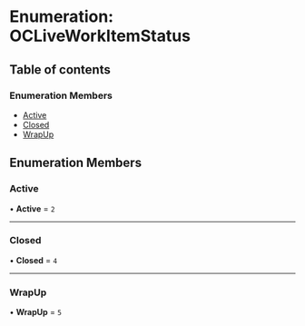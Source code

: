 # Enumeration: OCLiveWorkItemStatus

## Table of contents

### Enumeration Members

-   [Active](OCLiveWorkItemStatus.md#active)
-   [Closed](OCLiveWorkItemStatus.md#closed)
-   [WrapUp](OCLiveWorkItemStatus.md#wrapup)

## Enumeration Members

### Active

• **Active** = `2`



---

### Closed

• **Closed** = `4`



---

### WrapUp

• **WrapUp** = `5`


